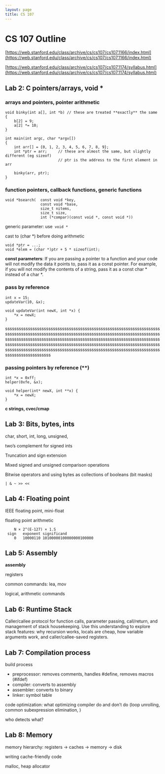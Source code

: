 ```yaml
---
layout: page
title: CS 107
---
```



# CS 107 Outline

[https://web.stanford.edu/class/archive/cs/cs107/cs107.1166/index.html](https://web.stanford.edu/class/archive/cs/cs107/cs107.1166/index.html) 

[https://web.stanford.edu/class/archive/cs/cs107/cs107.1174/syllabus.html](https://web.stanford.edu/class/archive/cs/cs107/cs107.1174/syllabus.html) 


## Lab 2: C pointers/arrays, void *


### arrays and pointers, pointer arithmetic


```
void binky(int a[], int *b) // these are treated **exactly** the same
{
    b[2] = 9;
    a[2] *= 10;
}

int main(int argc, char *argv[])
{
    int arr[] = {0, 1, 2, 3, 4, 5, 6, 7, 8, 9};
    int *ptr = arr;     // these are almost the same, but slightly different (eg sizeof)
                        // ptr is the address to the first element in arr 

    binky(arr, ptr);
}
```



### function pointers, callback functions, generic functions


```
void *bsearch(  const void *key, 
                const void *base, 
                size_t nitems, 
                size_t size, 
                int (*compar)(const void *, const void *))
```


generic parameter: use` void *`

cast to (char *) before doing arithmetic


```
void *ptr = ...;
void *elem = (char *)ptr + 5 * sizeof(int);
```


**const parameters**: If you are passing a pointer to a function and your code will not modify the data it points to, pass it as a const pointer. For example, if you will not modify the contents of a string, pass it as a const char * instead of a char *.


### pass by reference


```
int x = 15;
updateVar(10, &x);

void updateVar(int newX, int *x) {
    *x = newX;
}
```

ssssssssssssssssssssssssssssssssssssssssssssssssssssssssssssssssssssssssssssssssssssssssssssssssssssssssssssssssssssssssssssssssssssssssssssssssssssssssssssssssssssssssssssssssssssssssssssssssssssssssssssssssssssssssssssssssssssssssssssssssssssssssssssssssssssssssssssssssssssssssssssssssssssssssssssssssssssssssssssssssssssssssssssssssssssssssssssssssssssssss

### passing pointers by reference (**)


```
int *x = 0xff;
helper(0xfe, &x);

void helper(int* newX, int **x) {
    *x = newX;
}
```


**c strings, cvec/cmap**


## Lab 3: Bits, bytes, ints

char, short, int, long, unsigned, 

two’s complement for signed ints

Truncation and sign extension

Mixed signed and unsigned comparison operations

Bitwise operators and using bytes as collections of booleans (bit masks)


```
| & ~ >> <<
```



## Lab 4: Floating point

IEEE floating point, mini-float

floating point arithmetic


```
    N × 2^(E-127) × 1.S
 sign   exponent significand
    0   10000110 10100000100000000100000
```



## Lab 5: Assembly

**assembly**

registers

common commands: lea, mov

logical, arithmetic commands


## Lab 6: Runtime Stack

Caller/callee protocol for function calls, parameter passing, call/return, and management of stack housekeeping. Use this understanding to explore stack features: why recursion works, locals are cheap, how variable arguments work, and caller/callee-saved registers. 


## Lab 7: Compilation process

build process



*   preprocessor: removes comments, handles #define, removes macros (#ifdef)
*   compiler: converts to assembly
*   assembler: converts to binary
*   linker: symbol table

code optimization: what optimizing compiler do and don’t do (loop unrolling, common subexpression elimination, )

who detects what?


## Lab 8: Memory

memory hierarchy: registers → caches → memory → disk

writing cache-friendly code

malloc, heap allocator

